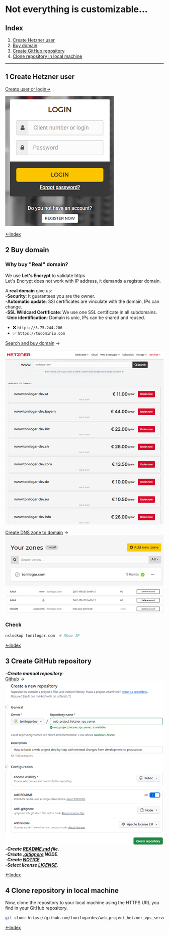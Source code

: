 # Not everything is customizable...

## Index

1. [Create Hetzner user](#1-create-hetzner-user)
2. [Buy domain](#2-buy-domain)
3. [Create GitHub repository](#3-create-github-repository)  
4. [Clone repository in local machine](#4-clone-repository-in-local-machine)



---

## 1 Create Hetzner user  

[Create user or login→](https://accounts.hetzner.com/login) 

![Pasos en Hetzner](./img/001_hetzner_user.png)

[←Index](#index)

## 2 Buy domain  
### Why buy "Real" domain?
We use **Let's Encrypt** to validate https  
Let's Encrypt does not work with IP address, it demands a register domain.  

A **real domain** give us:  
-**Security**: It guarantees you are the owner.  
-**Automatic update**: SSl certificates are vinculate with the domain, IPs can change.  
-**SSL Wildcard Certificate**: We use one SSL certificate in all subdomains.   
-**Unic identification**: Domain is unic, IPs can be shared and reused. 

- ❌ `https://5.75.244.206`  
- ✅ `https://tudominio.com`  

[Search and buy domain](https://www.hetzner.com/whois/) → 

![Steps in Hetzner](./img/001_buy_domain.png)
 
[Create DNS zone to domain](https://dns.hetzner.com/) →  
![DNS zone](./img/003_dns_zone.jpg)  
![DNS zone](./img/004_dns_zone.png)  

### Check
```bash
nslookup tonilogar.com  # Show IP
```

[←Index](#index)


## 3 Create GitHub repository

-***Create manual repository***:  
[Github](https://github.com/) →  
![Example](./img/005_git_gub_manual_repository.png)  
-***Create [README.md](../README.md)  file***.  
-***Create [.gitignore](../.gitignore) NODE***.  
-***Create [NOTICE](../NOTICE)***.  
-***Select license [LICENSE](../LICENSE)***.

[←Index](#index)


## 4 Clone repository in local machine

Now, clone the repository to your local machine using the HTTPS URL you find in your GitHub repository.


```bash
git clone https://github.com/tonilogardev/web_project_hetzner_vps_server.git
```

[←Index](#index)
